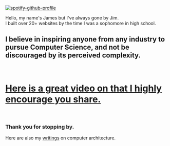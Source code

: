 [![spotify-github-profile](https://spotify-github-profile.kittinanx.com/api/view?uid=jimdzy&cover_image=true&theme=novatorem&show_offline=false&background_color=7eb4b4&interchange=true&bar_color=53b14f&bar_color_cover=true)](https://spotify-github-profile.kittinanx.com/api/view?uid=jimdzy&redirect=true)

Hello, my name's James but I've always gone by Jim.<br>
I built over 20+ websites by the time I was a sophomore in high school.

## I believe in inspiring anyone from any industry to pursue Computer Science, and not be discouraged by its perceived complexity. 
<br>

# [Here is a great video on that I highly encourage you share.](https://www.youtube.com/watch?v=nKIu9yen5nc)
<br>

### Thank you for stopping by.

Here are also my [writings](https://jimsuley.substack.com/p/notes-on-computers) on computer architecture.




